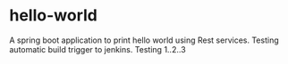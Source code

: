 # hello-world
A spring boot application to print hello world using Rest services.
Testing automatic build trigger to jenkins.
Testing 1..2..3

